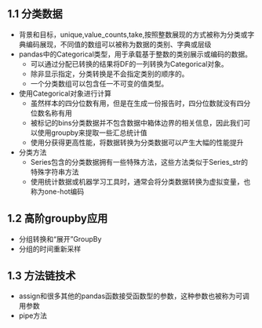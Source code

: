 
## 1.1 分类数据
- 背景和目标，unique,value_counts,take,按照整数展现的方式被称为分类或字典编码展现，不同值的数组可以被称为数据的类别、字典或层级
- pandas中的Categorical类型，用于承载基于整数的类别展示或编码的数据。
    - 可以通过分配已转换的结果将DF的一列转换为Categorical对象。
    - 除非显示指定，分类转换是不会指定类别的顺序的。
    - 一个分类数组可以包含任一不可变的值类型。
- 使用Categorical对象进行计算
    - 虽然样本的四分位数有用，但是在生成一份报告时，四分位数就没有四分位数名称有用
    - 被标记的bins分类数据并不包含数据中箱体边界的相关信息，因此我们可以使用groupby来提取一些汇总统计值
    - 使用分获得更高性能，将数据转换为分类数据可以产生大幅的性能提升
- 分类方法
    - Series包含的分类数据拥有一些特殊方法，这些方法类似于Series_str的特殊字符串方法
    - 使用统计数据或机器学习工具时，通常会将分类数据转换为虚拟变量，也称为one-hot编码

## 1.2 高阶groupby应用
- 分组转换和“展开”GroupBy
- 分组的时间重新采样

## 1.3 方法链技术
- assign和很多其他的pandas函数接受函数型的参数，这种参数也被称为可调用参数
- pipe方法
